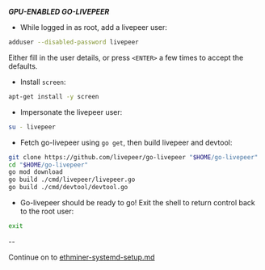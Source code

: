 ***GPU-ENABLED GO-LIVEPEER***

* While logged in as root, add a livepeer user:

```bash
adduser --disabled-password livepeer
```

Either fill in the user details, or press `<ENTER>` a few times to accept the defaults.

* Install `screen`:

```bash
apt-get install -y screen
```

* Impersonate the livepeer user:

```bash
su - livepeer
```

* Fetch go-livepeer using `go get`, then build livepeer and devtool:

```bash
git clone https://github.com/livepeer/go-livepeer "$HOME/go-livepeer"
cd "$HOME/go-livepeer"
go mod download
go build ./cmd/livepeer/livepeer.go
go build ./cmd/devtool/devtool.go
```

* Go-livepeer should be ready to go!  Exit the shell to return control back to the root user:

```bash
exit
```

--

Continue on to [ethminer-systemd-setup.md](ethminer-systemd-setup.md)